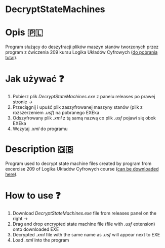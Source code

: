 # DecryptStateMachines

# Opis 🇵🇱
Program służący do deszyfracji plików maszyn stanów tworzonych przez program z ćwiczenia 209 kursu Logika Układów Cyfrowych ([do pobrania tutaj](https://web.archive.org/web/20201203184330/http://jaroslaw.mierzwa.staff.iiar.pwr.edu.pl/luc-lab/statemachines.exe)).

# Jak używać ❓
1. Pobierz plik _DecryptStateMachines.exe_ z panelu releases po prawej stronie ->
2. Przeciągnij i upuść plik zaszyfrowanej maszyny stanów (plik z rozszerzeniem _.usf_) na pobranego EXEka
3. Odszyfrowany plik _.xml_ z tą samą nazwą co plik _.usf_ pojawi się obok EXEka
4. Wczytaj _.xml_ do programu

# Description 🇬🇧
Program used to decrypt state machine files created by program from excercise 209 of Logika Układów Cyfrowych course ([can be downloaded  here](https://web.archive.org/web/20201203184330/http://jaroslaw.mierzwa.staff.iiar.pwr.edu.pl/luc-lab/statemachines.exe)).

# How to use ❓
1. Download _DecryptStateMachines.exe_ file from releases panel on the right ->
2. Drag and drop encrypted state machine file (file with _.usf_ extension) onto downloaded EXE
3. Decrypted _.xml_ file with the same name as _.usf_ will appear next to EXE
4. Load _.xml_ into the program
